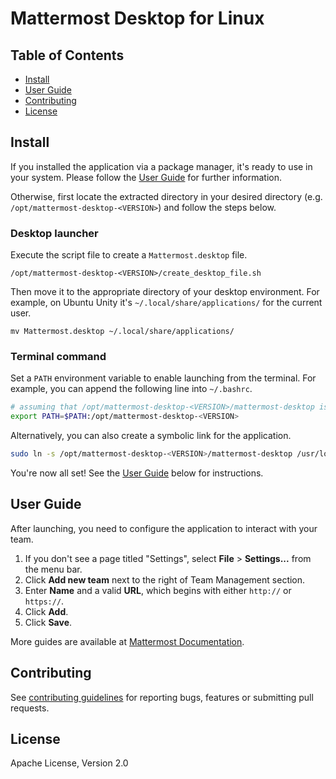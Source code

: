 # Mattermost Desktop for Linux

## Table of Contents

- [Install](#install)
- [User Guide](#user-guide)
- [Contributing](#contributing)
- [License](#license)


## Install

If you installed the application via a package manager, it's ready to use in your system. Please follow the [User Guide](#user-guide) for further information.

Otherwise, first locate the extracted directory in your desired directory (e.g. `/opt/mattermost-desktop-<VERSION>`) and follow the steps below.

### Desktop launcher

Execute the script file to create a `Mattermost.desktop` file.

```
/opt/mattermost-desktop-<VERSION>/create_desktop_file.sh
```

Then move it to the appropriate directory of your desktop environment. For example, on Ubuntu Unity it's `~/.local/share/applications/` for the current user.

```
mv Mattermost.desktop ~/.local/share/applications/
```

### Terminal command

Set a `PATH` environment variable to enable launching from the terminal. For example, you can append the following line into `~/.bashrc`.

```sh
# assuming that /opt/mattermost-desktop-<VERSION>/mattermost-desktop is the executable file.
export PATH=$PATH:/opt/mattermost-desktop-<VERSION>
```

Alternatively, you can also create a symbolic link for the application.

```sh
sudo ln -s /opt/mattermost-desktop-<VERSION>/mattermost-desktop /usr/local/bin/
```

You're now all set! See the [User Guide](#user-guide) below for instructions.


## User Guide

After launching, you need to configure the application to interact with your team.

1. If you don't see a page titled "Settings", select **File** > **Settings...** from the menu bar.
2. Click **Add new team** next to the right of Team Management section.
3. Enter **Name** and a valid **URL**, which begins with either `http://` or `https://`.
4. Click **Add**.
5. Click **Save**.

More guides are available at [Mattermost Documentation](https://about.mattermost.com/default-desktop-app-documentation/).


## Contributing

See [contributing guidelines](https://github.com/mattermost/desktop/blob/master/CONTRIBUTING.md) for reporting bugs, features or submitting pull requests.


## License

Apache License, Version 2.0
